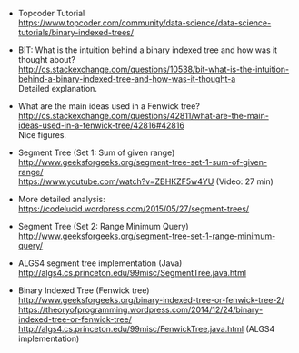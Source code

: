 
* Topcoder Tutorial
<br>https://www.topcoder.com/community/data-science/data-science-tutorials/binary-indexed-trees/

* BIT: What is the intuition behind a binary indexed tree and how was it thought about?
<br>http://cs.stackexchange.com/questions/10538/bit-what-is-the-intuition-behind-a-binary-indexed-tree-and-how-was-it-thought-a
<br>Detailed explanation.

* What are the main ideas used in a Fenwick tree?
<br>http://cs.stackexchange.com/questions/42811/what-are-the-main-ideas-used-in-a-fenwick-tree/42816#42816
<br>Nice figures.

* Segment Tree (Set 1: Sum of given range)
<br>http://www.geeksforgeeks.org/segment-tree-set-1-sum-of-given-range/
<br>https://www.youtube.com/watch?v=ZBHKZF5w4YU (Video: 27 min)

* More detailed analysis:
<br>https://codelucid.wordpress.com/2015/05/27/segment-trees/

* Segment Tree (Set 2: Range Minimum Query)
<br>http://www.geeksforgeeks.org/segment-tree-set-1-range-minimum-query/

* ALGS4 segment tree implementation (Java)
<br>http://algs4.cs.princeton.edu/99misc/SegmentTree.java.html

* Binary Indexed Tree (Fenwick tree)
<br>http://www.geeksforgeeks.org/binary-indexed-tree-or-fenwick-tree-2/
<br>https://theoryofprogramming.wordpress.com/2014/12/24/binary-indexed-tree-or-fenwick-tree/
<br>http://algs4.cs.princeton.edu/99misc/FenwickTree.java.html (ALGS4 implementation)

